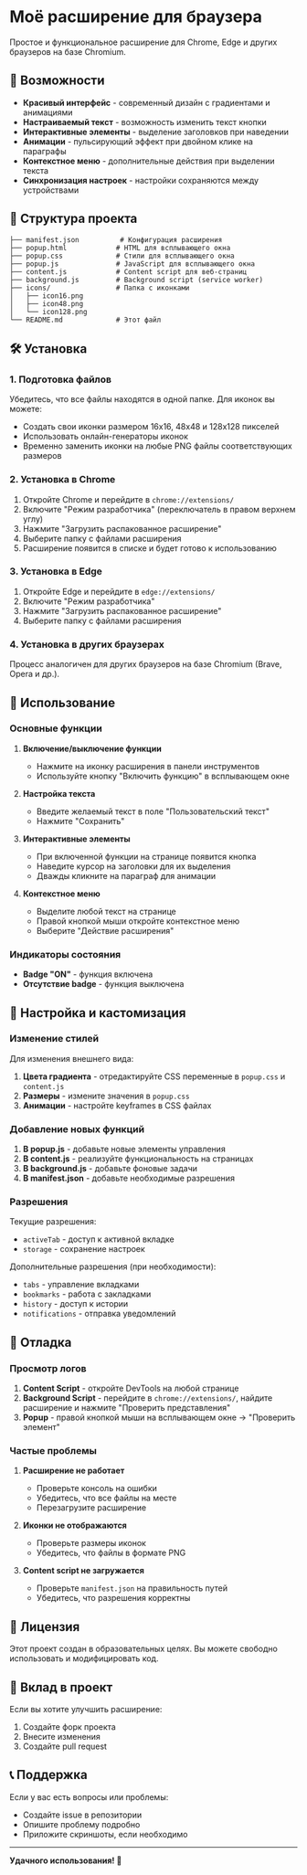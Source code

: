 # Моё расширение для браузера

Простое и функциональное расширение для Chrome, Edge и других браузеров на базе Chromium.

## 🚀 Возможности

- **Красивый интерфейс** - современный дизайн с градиентами и анимациями
- **Настраиваемый текст** - возможность изменить текст кнопки
- **Интерактивные элементы** - выделение заголовков при наведении
- **Анимации** - пульсирующий эффект при двойном клике на параграфы
- **Контекстное меню** - дополнительные действия при выделении текста
- **Синхронизация настроек** - настройки сохраняются между устройствами

## 📁 Структура проекта

```
├── manifest.json          # Конфигурация расширения
├── popup.html            # HTML для всплывающего окна
├── popup.css             # Стили для всплывающего окна
├── popup.js              # JavaScript для всплывающего окна
├── content.js            # Content script для веб-страниц
├── background.js         # Background script (service worker)
├── icons/                # Папка с иконками
│   ├── icon16.png
│   ├── icon48.png
│   └── icon128.png
└── README.md             # Этот файл
```

## 🛠️ Установка

### 1. Подготовка файлов

Убедитесь, что все файлы находятся в одной папке. Для иконок вы можете:

- Создать свои иконки размером 16x16, 48x48 и 128x128 пикселей
- Использовать онлайн-генераторы иконок
- Временно заменить иконки на любые PNG файлы соответствующих размеров

### 2. Установка в Chrome

1. Откройте Chrome и перейдите в `chrome://extensions/`
2. Включите "Режим разработчика" (переключатель в правом верхнем углу)
3. Нажмите "Загрузить распакованное расширение"
4. Выберите папку с файлами расширения
5. Расширение появится в списке и будет готово к использованию

### 3. Установка в Edge

1. Откройте Edge и перейдите в `edge://extensions/`
2. Включите "Режим разработчика"
3. Нажмите "Загрузить распакованное расширение"
4. Выберите папку с файлами расширения

### 4. Установка в других браузерах

Процесс аналогичен для других браузеров на базе Chromium (Brave, Opera и др.).

## 🎯 Использование

### Основные функции

1. **Включение/выключение функции**

   - Нажмите на иконку расширения в панели инструментов
   - Используйте кнопку "Включить функцию" в всплывающем окне

2. **Настройка текста**

   - Введите желаемый текст в поле "Пользовательский текст"
   - Нажмите "Сохранить"

3. **Интерактивные элементы**

   - При включенной функции на странице появится кнопка
   - Наведите курсор на заголовки для их выделения
   - Дважды кликните на параграф для анимации

4. **Контекстное меню**
   - Выделите любой текст на странице
   - Правой кнопкой мыши откройте контекстное меню
   - Выберите "Действие расширения"

### Индикаторы состояния

- **Badge "ON"** - функция включена
- **Отсутствие badge** - функция выключена

## 🔧 Настройка и кастомизация

### Изменение стилей

Для изменения внешнего вида:

1. **Цвета градиента** - отредактируйте CSS переменные в `popup.css` и `content.js`
2. **Размеры** - измените значения в `popup.css`
3. **Анимации** - настройте keyframes в CSS файлах

### Добавление новых функций

1. **В popup.js** - добавьте новые элементы управления
2. **В content.js** - реализуйте функциональность на страницах
3. **В background.js** - добавьте фоновые задачи
4. **В manifest.json** - добавьте необходимые разрешения

### Разрешения

Текущие разрешения:

- `activeTab` - доступ к активной вкладке
- `storage` - сохранение настроек

Дополнительные разрешения (при необходимости):

- `tabs` - управление вкладками
- `bookmarks` - работа с закладками
- `history` - доступ к истории
- `notifications` - отправка уведомлений

## 🐛 Отладка

### Просмотр логов

1. **Content Script** - откройте DevTools на любой странице
2. **Background Script** - перейдите в `chrome://extensions/`, найдите расширение и нажмите "Проверить представления"
3. **Popup** - правой кнопкой мыши на всплывающем окне → "Проверить элемент"

### Частые проблемы

1. **Расширение не работает**

   - Проверьте консоль на ошибки
   - Убедитесь, что все файлы на месте
   - Перезагрузите расширение

2. **Иконки не отображаются**

   - Проверьте размеры иконок
   - Убедитесь, что файлы в формате PNG

3. **Content script не загружается**
   - Проверьте `manifest.json` на правильность путей
   - Убедитесь, что разрешения корректны

## 📝 Лицензия

Этот проект создан в образовательных целях. Вы можете свободно использовать и модифицировать код.

## 🤝 Вклад в проект

Если вы хотите улучшить расширение:

1. Создайте форк проекта
2. Внесите изменения
3. Создайте pull request

## 📞 Поддержка

Если у вас есть вопросы или проблемы:

- Создайте issue в репозитории
- Опишите проблему подробно
- Приложите скриншоты, если необходимо

---

**Удачного использования! 🎉**
